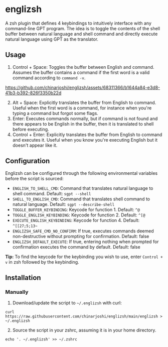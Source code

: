 # englizsh
A zsh plugin that defines 4 keybindings to intuitively interface with any command-line GPT program. The idea is to toggle the contents of the shell buffer between natural language and shell command and directly execute natural language using GPT as the translator.

## Usage

1. Control + Space: Toggles the buffer between English and command. Assumes the buffer contains a command if the first word is a valid command according to `command -v`.

https://github.com/chinarjoshi/englizsh/assets/68311366/b1644a84-e3d8-41b3-b392-826f3350b22d

2. Alt + Space: Explicitly translates the buffer from English to command. Useful when the first word is a command, for instance when you're typing a command but forgot some flags.
3. Enter: Executes commands normally, but if command is not found and there appears to be English in the buffer, then it is translated to shell before executing.
4. Control + Enter: Explicitly translates the buffer from English to command and executes it. Useful when you know you're executing English but it doesn't appear like it.

## Configuration

Englizsh can be configured through the following environmental variables before the script is sourced:

* `ENGLISH_TO_SHELL_CMD`: Command that translates natural language to shell command. Default: `sgpt --shell`
* `SHELL_TO_ENGLISH_CMD`: Command that translates shell command to natural language. Default: `sgpt --describe-shell`
* `TOGGLE_BUFFER_KEYBINDING`: Keycode for function 1. Default: `^@`
* `TOGGLE_ENGLISH_KEYBINDING`: Keycode for function 2. Default: `^[@`
* `EXECUTE_ENGLISH_KEYBINDING`: Keycode for function 4. Default: `^[[27;5;13~`
* `ENGLIZSH_SAFE_CMD_NO_CONFIRM`: If true, executes commands deemed non-destructive without prompting for confirmation. Default: false
* `ENGLIZSH_DEFAULT_EXECUTE`: If true, entering nothing when prompted for confirmation executes the command by default. Default: false

**Tip:** To find the keycode for the keybinding you wish to use, enter `Control + v` in zsh followed by the keybinding.

## Installation

### Manually

1. Download/update the script to `~/.englizsh` with curl:

`curl https://raw.githubusercontent.com/chinarjoshi/englizsh/main/englizsh > ~/.englizsh`

2. Source the script in your zshrc, assuming it is in your home directory.

`echo '. ~/.englizsh' >> ~/.zshrc`
